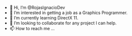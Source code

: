 - 👋 Hi, I’m @RojasIgnacioDev
- 👀 I’m interested in getting a job as a Graphics Programmer.
- 🌱 I’m currently learning DirectX 11.
- 💞️ I’m looking to collaborate for any project I can help.
- 📫 How to reach me ...

<!---
RojasIgnacioDev/RojasIgnacioDev is a ✨ special ✨ repository because its `README.md` (this file) appears on your GitHub profile.
You can click the Preview link to take a look at your changes.
--->
